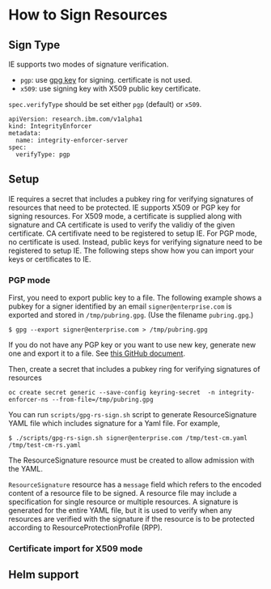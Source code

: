 # How to Sign Resources

## Sign Type

IE supports two modes of signature verification.
- `pgp`: use [gpg key](https://www.gnupg.org/index.html) for signing. certificate is not used.
- `x509`: use signing key with X509 public key certificate.

`spec.verifyType` should be set either `pgp` (default) or `x509`.

```
apiVersion: research.ibm.com/v1alpha1
kind: IntegrityEnforcer
metadata:
  name: integrity-enforcer-server
spec:
  verifyType: pgp
```

## Setup

IE requires a secret that includes a pubkey ring for verifying signatures of resources that need to be protected.  IE supports X509 or PGP key for signing resources. For X509 mode, a certificate is supplied along with signature and CA certificate is used to verify the validiy of the given certificate. CA certifivate need to be registered to setup IE. For PGP mode, no certificate is used. Instead, public keys for verifying signature need to be registered to setup IE. The following steps show how you can import your keys or certificates to IE.

### PGP mode

First, you need to export public key to a file. The following example shows a pubkey for a signer identified by an email `signer@enterprise.com` is exported and stored in `/tmp/pubring.gpg`. (Use the filename `pubring.gpg`.)

```
$ gpg --export signer@enterprise.com > /tmp/pubring.gpg
```

If you do not have any PGP key or you want to use new key, generate new one and export it to a file. See [this GitHub document](https://docs.github.com/en/free-pro-team@latest/github/authenticating-to-github/generating-a-new-gpg-key).

Then, create a secret that includes a pubkey ring for verifying signatures of resources

```
oc create secret generic --save-config keyring-secret  -n integrity-enforcer-ns --from-file=/tmp/pubring.gpg
```

You can run `scripts/gpg-rs-sign.sh` script to generate ResourceSignature YAML file which includes signature for a Yaml file. For example,

```
$ ./scripts/gpg-rs-sign.sh signer@enterprise.com /tmp/test-cm.yaml /tmp/test-cm-rs.yaml
```

The ResourceSignature resource must be created to allow admission with the YAML.

`ResourceSignature` resource has a `message` field which refers to the encoded content of a resource file to be signed. A resource file may include a specification for single resource or multiple resources. A signature is generated for the entire YAML file, but it is used to verify when any resources are verified with the signature if the resource is to be protected according to ResourceProtectionProfile (RPP).

### Certificate import for X509 mode



## Helm support
